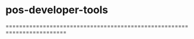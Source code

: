 # **pos-developer-tools**

========================================================================
